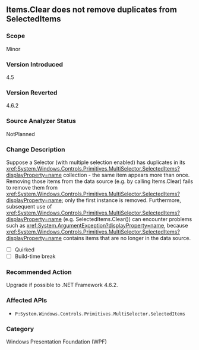 ## Items.Clear does not remove duplicates from SelectedItems

### Scope
Minor

### Version Introduced
4.5

### Version Reverted
4.6.2

### Source Analyzer Status
NotPlanned

### Change Description

Suppose a Selector (with multiple selection enabled) has duplicates in its
<xref:System.Windows.Controls.Primitives.MultiSelector.SelectedItems?displayProperty=name>
collection - the same item appears more than once.  Removing those items from the
data source (e.g. by calling Items.Clear) fails to remove them from
<xref:System.Windows.Controls.Primitives.MultiSelector.SelectedItems?displayProperty=name>;
only the first instance is removed. Furthermore, subsequent use of
<xref:System.Windows.Controls.Primitives.MultiSelector.SelectedItems?displayProperty=name>
(e.g. SelectedItems.Clear()) can encounter problems such as
<xref:System.ArgumentException?displayProperty=name>, because
<xref:System.Windows.Controls.Primitives.MultiSelector.SelectedItems?displayProperty=name>
contains items that are no longer in the data source.

- [ ] Quirked
- [ ] Build-time break

### Recommended Action
Upgrade if possible to .NET Framework 4.6.2.

### Affected APIs
* `P:System.Windows.Controls.Primitives.MultiSelector.SelectedItems`

### Category
Windows Presentation Foundation (WPF)

<!--
    ### Original Bug
    154627
-->

<!-- breaking change id: 154 -->
